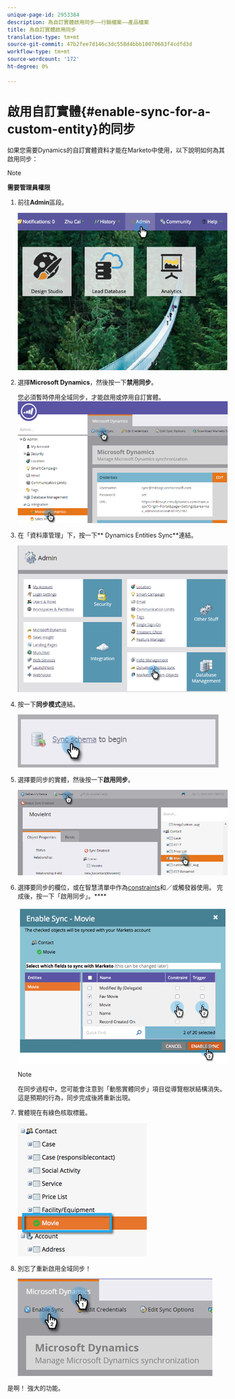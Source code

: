 ```yaml
---
unique-page-id: 2953384
description: 為自訂實體啟用同步——行銷檔案——產品檔案
title: 為自訂實體啟用同步
translation-type: tm+mt
source-git-commit: 47b2fee7d146c3dc558d4bbb10070683f4cdfd3d
workflow-type: tm+mt
source-wordcount: '172'
ht-degree: 0%

---
```



# 啟用自訂實體{#enable-sync-for-a-custom-entity}的同步

如果您需要Dynamics的自訂實體資料才能在Marketo中使用，以下說明如何為其啟用同步：

>[!NOTE]
>
>**需要管理員權限**

1. 前往&#x200B;**Admin**&#x200B;區段。

   ![](assets/image2014-10-20-14-3a32-3a16.png)

1. 選擇&#x200B;**Microsoft Dynamics**，然後按一下&#x200B;**禁用同步**。

   您必須暫時停用全域同步，才能啟用或停用自訂實體。
   ![](assets/image2015-11-10-9-3a0-3a6.png)

1. 在「資料庫管理」下，按一下** Dynamics Entities Sync**連結。

   ![](assets/image2015-11-10-9-3a6-3a55.png)

1. 按一下&#x200B;**同步模式**&#x200B;連結。

   ![](assets/image2015-11-10-9-3a41-3a37.png)

1. 選擇要同步的實體，然後按一下&#x200B;**啟用同步**。

   ![](assets/image2015-11-10-9-3a44-3a35.png)

1. 選擇要同步的欄位，或在智慧清單中作為[constraints](../../../../../product-docs/core-marketo-concepts/smart-lists-and-static-lists/using-smart-lists/add-a-constraint-to-a-smart-list-filter.md)和／或觸發器使用。 完成後，按一下「啟用同步」。****

   ![](assets/image2014-10-20-14-3a32-3a55.png)

   >[!NOTE]
   >
   >在同步過程中，您可能會注意到「動態實體同步」項目從導覽樹狀結構消失。 這是預期的行為，同步完成後將重新出現。

1. 實體現在有綠色核取標籤。

   ![](assets/image2014-10-20-14-3a33-3a4.png)

1. 別忘了重新啟用全域同步！

   ![](assets/image2015-11-10-9-3a48-3a35.png)

是啊！ 強大的功能。
